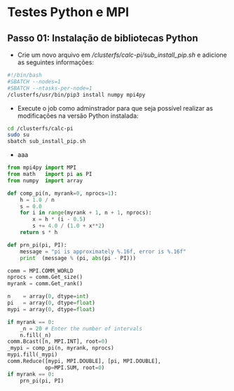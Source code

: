 # Testes Python e MPI

## Passo 01: Instalação de bibliotecas Python
- Crie um novo arquivo em */clusterfs/calc-pi/sub_install_pip.sh* e adicione as seguintes informações:
```sh
#!/bin/bash
#SBATCH --nodes=1
#SBATCH --ntasks-per-node=1
/clusterfs/usr/bin/pip3 install numpy mpi4py
```

- Execute o job como adminstrador para que seja possível realizar as modificações na versão Python instalada:
```sh
cd /clusterfs/calc-pi
sudo su
sbatch sub_install_pip.sh
```

- aaa
```python
from mpi4py import MPI
from math   import pi as PI
from numpy  import array

def comp_pi(n, myrank=0, nprocs=1):
    h = 1.0 / n
    s = 0.0
    for i in range(myrank + 1, n + 1, nprocs):
        x = h * (i - 0.5)
        s += 4.0 / (1.0 + x**2)
    return s * h

def prn_pi(pi, PI):
    message = "pi is approximately %.16f, error is %.16f"
    print  (message % (pi, abs(pi - PI)))

comm = MPI.COMM_WORLD
nprocs = comm.Get_size()
myrank = comm.Get_rank()

n    = array(0, dtype=int)
pi   = array(0, dtype=float)
mypi = array(0, dtype=float)

if myrank == 0:
    _n = 20 # Enter the number of intervals
    n.fill(_n)
comm.Bcast([n, MPI.INT], root=0)
_mypi = comp_pi(n, myrank, nprocs)
mypi.fill(_mypi)
comm.Reduce([mypi, MPI.DOUBLE], [pi, MPI.DOUBLE],
            op=MPI.SUM, root=0)
if myrank == 0:
    prn_pi(pi, PI)
```